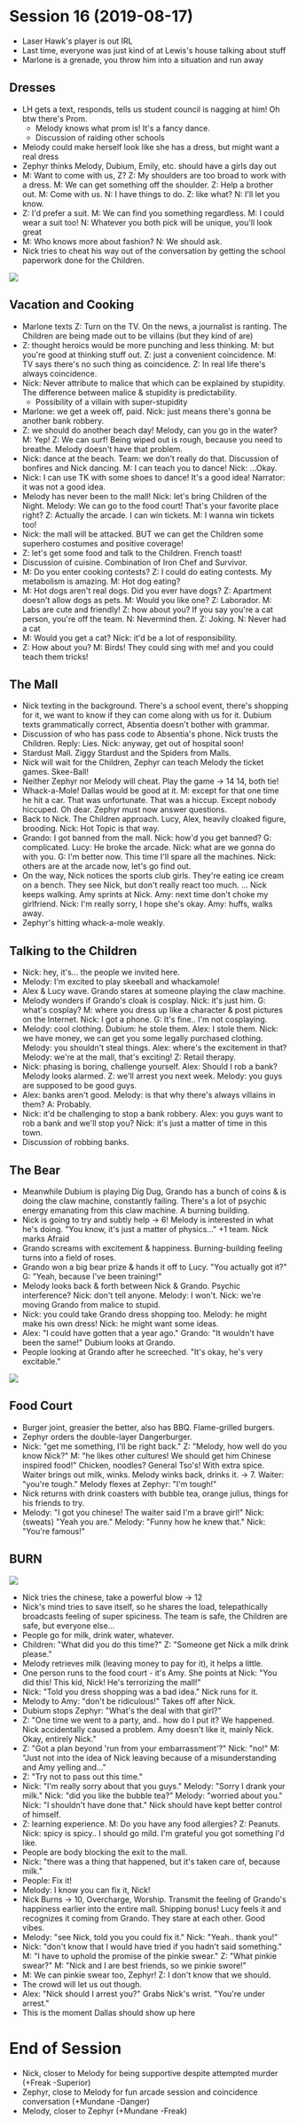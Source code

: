<!-- TITLE: Session 16 -->
<!-- SUBTITLE: Team vs. The Mall. General Tso devastates Stardust Mall. The return of Amy. -->

# Session 16 (2019-08-17)
* Laser Hawk's player is out IRL
* Last time, everyone was just kind of at Lewis's house talking about stuff
* Marlone is a grenade, you throw him into a situation and run away

## Dresses
* LH gets a text, responds, tells us student council is nagging at him! Oh btw there's Prom.
  * Melody knows what prom is! It's a fancy dance.
  * Discussion of raiding other schools
* Melody could make herself look like she has a dress, but might want a real dress
* Zephyr thinks Melody, Dubium, Emily, etc. should have a girls day out
* M: Want to come with us, Z? Z: My shoulders are too broad to work with a dress. M: We can get something off the shoulder. Z: Help a brother out. M: Come with us. N: I have things to do. Z: like what? N: I'll let you know.
* Z: I'd prefer a suit. M: We can find you something regardless. M: I could wear a suit too! N: Whatever you both pick will be unique, you'll look great
* M: Who knows more about fashion? N: We should ask.
* Nick tries to cheat his way out of the conversation by getting the school paperwork done for the Children.

![](https://cdn.discordapp.com/attachments/568962590844387354/612440548434771990/tombstone.jpg)

## Vacation and Cooking
* Marlone texts Z: Turn on the TV. On the news, a journalist is ranting. The Children are being made out to be villains (but they kind of are)
* Z: thought heroics would be more punching and less thinking. M: but you're good at thinking stuff out. Z: just a convenient coincidence. M: TV says there's no such thing as coincidence. Z: In real life there's always coincidence.
* Nick: Never attribute to malice that which can be explained by stupidity. The difference between malice & stupidity is predictability.
  * Possibility of a villain with super-stupidity
* Marlone: we get a week off, paid. Nick: just means there's gonna be another bank robbery.
* Z: we should do another beach day! Melody, can you go in the water? M: Yep! Z: We can surf! Being wiped out is rough, because you need to breathe. Melody doesn't have that problem.
* Nick: dance at the beach. Team: we don't really do that. Discussion of bonfires and Nick dancing. M: I can teach you to dance! Nick: ...Okay.
* Nick: I can use TK with some shoes to dance! It's a good idea! Narrator: it was not a good idea.
* Melody has never been to the mall! Nick: let's bring Children of the Night. Melody: We can go to the food court! That's your favorite place right? Z: Actually the arcade. I can win tickets. M: I wanna win tickets too!
* Nick: the mall will be attacked. BUT we can get the Children some superhero costumes and positive coverage!
* Z: let's get some food and talk to the Children. French toast!
* Discussion of cuisine. Combination of Iron Chef and Survivor.
* M: Do you enter cooking contests? Z: I could do eating contests. My metabolism is amazing. M: Hot dog eating?
* M: Hot dogs aren't real dogs. Did you ever have dogs? Z: Apartment doesn't allow dogs as pets. M: Would you like one? Z: Laborador. M: Labs are cute and friendly! Z: how about you? If you say you're a cat person, you're off the team. N: Nevermind then. Z: Joking. N: Never had a cat
* M: Would you get a cat? Nick: it'd be a lot of responsibility.
* Z: How about you? M: Birds! They could sing with me! and you could teach them tricks!

## The Mall
* Nick texting in the background. There's a school event, there's shopping for it, we want to know if they can come along with us for it. Dubium texts grammatically correct, Absentia doesn't bother with grammar.
* Discussion of who has pass code to Absentia's phone. Nick trusts the Children. Reply: Lies. Nick: anyway, get out of hospital soon!
* Stardust Mall. Ziggy Stardust and the Spiders from Malls.
* Nick will wait for the Children, Zephyr can teach Melody the ticket games. Skee-Ball!
* Neither Zephyr nor Melody will cheat. Play the game -> 14 14, both tie!
* Whack-a-Mole! Dallas would be good at it. M: except for that one time he hit a car. That was unfortunate. That was a hiccup. Except nobody hiccuped. Oh dear. Zephyr must now answer questions.
* Back to Nick. The Children approach. Lucy, Alex, heavily cloaked figure, brooding. Nick: Hot Topic is that way.
* Grando: I got banned from the mall. Nick: how'd you get banned? G: complicated. Lucy: He broke the arcade. Nick: what are we gonna do with you. G: I'm better now. This time I'll spare all the machines. Nick: others are at the arcade now, let's go find out.
* On the way, Nick notices the sports club girls. They're eating ice cream on a bench. They see Nick, but don't really react too much. ... Nick keeps walking. Amy sprints at Nick. Amy: next time don't choke my girlfriend. Nick: I'm really sorry, I hope she's okay. Amy: huffs, walks away.
* Zephyr's hitting whack-a-mole weakly.

## Talking to the Children
* Nick: hey, it's... the people we invited here.
* Melody: I'm excited to play skeeball and whackamole!
* Alex & Lucy wave. Grando stares at someone playing the claw machine.
* Melody wonders if Grando's cloak is cosplay. Nick: it's just him. G: what's cosplay? M: where you dress up like a character & post pictures on the Internet. Nick: I got a phone. G: It's fine.. I'm not cosplaying.
* Melody: cool clothing. Dubium: he stole them. Alex: I stole them. Nick: we have money, we can get you some legally purchased clothing. Melody: you shouldn't steal things. Alex: where's the excitement in that? Melody: we're at the mall, that's exciting! Z: Retail therapy.
* Nick: phasing is boring, challenge yourself. Alex: Should I rob a bank? Melody looks alarmed. Z: we'll arrest you next week. Melody: you guys are supposed to be good guys.
* Alex: banks aren't good. Melody: is that why there's always villains in them? A: Probably.
* Nick: it'd be challenging to stop a bank robbery. Alex: you guys want to rob a bank and we'll stop you? Nick: it's just a matter of time in this town.
* Discussion of robbing banks.

## The Bear
* Meanwhile Dubium is playing Dig Dug, Grando has a bunch of coins & is doing the claw machine, constantly failing. There's a lot of psychic energy emanating from this claw machine. A burning building.
* Nick is going to try and subtly help -> 6! Melody is interested in what he's doing. "You know, it's just a matter of physics..." +1 team. Nick marks Afraid
* Grando screams with excitement & happiness. Burning-building feeling turns into a field of roses.
* Grando won a big bear prize & hands it off to Lucy. "You actually got it?" G: "Yeah, because I've been training!"
* Melody looks back & forth between Nick & Grando. Psychic interference? Nick: don't tell anyone. Melody: I won't. Nick: we're moving Grando from malice to stupid.
* Nick: you could take Grando dress shopping too. Melody: he might make his own dress! Nick: he might want some ideas.
* Alex: "I could have gotten that a year ago." Grando: "It wouldn't have been the same!" Dubium looks at Grando.
* People looking at Grando after he screeched. "It's okay, he's very excitable."

![](https://i.imgur.com/r9ABG8e.gif)

## Food Court
* Burger joint, greasier the better, also has BBQ. Flame-grilled burgers.
* Zephyr orders the double-layer Dangerburger.
* Nick: "get me something, I'll be right back." Z: "Melody, how well do you know Nick?" M: "he likes other cultures! We should get him Chinese inspired food!" Chicken, noodles? General Tso's! With extra spice. Waiter brings out milk, winks. Melody winks back, drinks it. -> 7. Waiter: "you're tough." Melody flexes at Zephyr: "I'm tough!"
* Nick returns with drink coasters with bubble tea, orange julius, things for his friends to try.
* Melody: "I got you chinese! The waiter said I'm a brave girl!" Nick: (sweats) "Yeah you are." Melody: "Funny how he knew that." Nick: "You're famous!"

## BURN
![](https://cdn.discordapp.com/attachments/568962590844387354/612443778795700252/unknown.gif)

* Nick tries the chinese, take a powerful blow -> 12
* Nick's mind tries to save itself, so he shares the load, telepathically broadcasts feeling of super spiciness. The team is safe, the Children are safe, but everyone else...
* People go for milk, drink water, whatever.
* Children: "What did you do this time?" Z: "Someone get Nick a milk drink please."
* Melody retrieves milk (leaving money to pay for it), it helps a little.
* One person runs to the food court - it's Amy. She points at Nick: "You did this! This kid, Nick! He's terrorizing the mall!"
* Nick: "Told you dress shopping was a bad idea." Nick runs for it.
* Melody to Amy: "don't be ridiculous!" Takes off after Nick.
* Dubium stops Zephyr: "What's the deal with that girl?"
* Z: "One time we went to a party, and.. how do I put it? We happened. Nick accidentally caused a problem. Amy doesn't like it, mainly Nick. Okay, entirely Nick."
* Z: "Got a plan beyond 'run from your embarrassment'?" Nick: "no!" M: "Just not into the idea of Nick leaving because of a misunderstanding and Amy yelling and..."
* Z: "Try not to pass out this time."
* Nick: "I'm really sorry about that you guys." Melody: "Sorry I drank your milk." Nick: "did you like the bubble tea?" Melody: "worried about you." Nick: "I shouldn't have done that." Nick should have kept better control of himself.
* Z: learning experience. M: Do you have any food allergies? Z: Peanuts. Nick: spicy is spicy.. I should go mild. I'm grateful you got something I'd like.
* People are body blocking the exit to the mall.
* Nick: "there was a thing that happened, but it's taken care of, because milk."
* People: Fix it!
* Melody: I know you can fix it, Nick!
* Nick Burns -> 10, Overcharge, Worship. Transmit the feeling of Grando's happiness earlier into the entire mall. Shipping bonus! Lucy feels it and recognizes it coming from Grando. They stare at each other. Good vibes.
* Melody: "see Nick, told you you could fix it." Nick: "Yeah.. thank you!"
* Nick: "don't know that I would have tried if you hadn't said something." M: "I have to uphold the promise of the pinkie swear." Z: "What pinkie swear?" M: "Nick and I are best friends, so we pinkie swore!"
* M: We can pinkie swear too, Zephyr! Z: I don't know that we should.
* The crowd will let us out though.
* Alex: "Nick should I arrest you?" Grabs Nick's wrist. "You're under arrest."
* This is the moment Dallas should show up here

# End of Session
* Nick, closer to Melody for being supportive despite attempted murder (+Freak -Superior)
* Zephyr, close to Melody for fun arcade session and coincidence conversation (+Mundane -Danger)
* Melody, closer to Zephyr (+Mundane -Freak)

